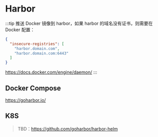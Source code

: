 # Harbor

:::tip
推送 Docker 镜像到 harbor，如果 harbor 的域名没有证书，则需要在 Docker 配置：

```json
{
  "insecure-registries": [
    "harbor.domain.com",
    "harbor.domain.com:6443"
  ]
}
```
https://docs.docker.com/engine/daemon/
:::

## Docker Compose

https://goharbor.io/

## K8S

> TBD：https://github.com/goharbor/harbor-helm

